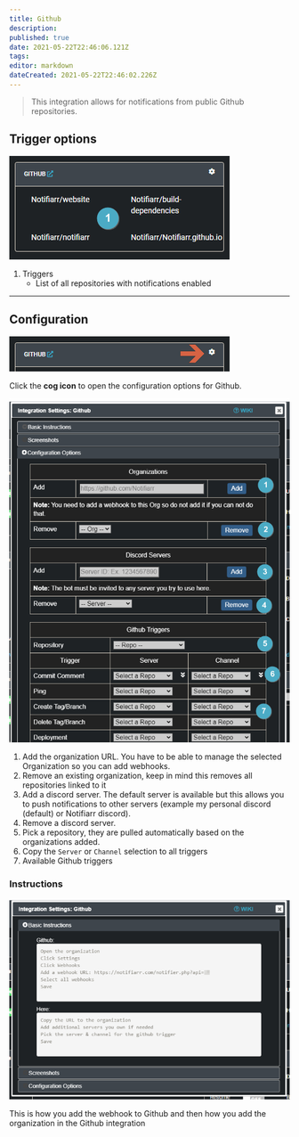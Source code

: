 ```yaml
---
title: Github
description: 
published: true
date: 2021-05-22T22:46:06.121Z
tags: 
editor: markdown
dateCreated: 2021-05-22T22:46:02.226Z
---
```


> This integration allows for notifications from public Github repositories.


## Trigger options

![trigger-channels.png](/github/trigger-channels.png)

1. Triggers
    - List of all repositories with notifications enabled

---

## Configuration

![open-configuration.png](/github/open-configuration.png)

Click the **cog icon** to open the configuration options for Github.

![configuration.png](/github/configuration.png)

1. Add the organization URL. You have to be able to manage the selected Organization so you can add webhooks.
1. Remove an existing organization, keep in mind this removes all repositories linked to it
1. Add a discord server. The default server is available but this allows you to push notifications to other servers (example my personal discord (default) or Notifiarr discord).
1. Remove a discord server.
1. Pick a repository, they are pulled automatically based on the organizations added.
1. Copy the `Server` or `Channel` selection to all triggers
1. Available Github triggers

### Instructions

![instructions.png](/github/instructions.png)

This is how you add the webhook to Github and then how you add the organization in the Github integration